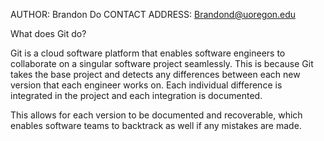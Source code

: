 AUTHOR: Brandon Do
CONTACT ADDRESS: Brandond@uoregon.edu

What does Git do?

Git is a cloud software platform that enables software engineers to collaborate on a singular software project seamlessly.
This is because Git takes the base project and detects any differences between each new version that each engineer works on.
Each individual difference is integrated in the project and each integration is documented.

This allows for each version to be documented and recoverable, which enables software teams to backtrack as well if any
mistakes are made.
